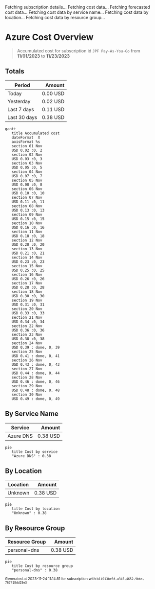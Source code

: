Fetching subscription details...
Fetching cost data...
Fetching forecasted cost data...
Fetching cost data by service name...
Fetching cost data by location...
Fetching cost data by resource group...
# Azure Cost Overview

> Accumulated cost for subscription id `JPF Pay-As-You-Go` from **11/01/2023** to **11/23/2023**

## Totals

|Period|Amount|
|---|---:|
|Today|0.00 USD|
|Yesterday|0.02 USD|
|Last 7 days|0.11 USD|
|Last 30 days|0.38 USD|

```mermaid
gantt
   title Accumulated cost
   dateFormat  X
   axisFormat %s
   section 01 Nov
   USD 0.02 :0, 2
   section 02 Nov
   USD 0.03 :0, 3
   section 03 Nov
   USD 0.05 :0, 5
   section 04 Nov
   USD 0.07 :0, 7
   section 05 Nov
   USD 0.08 :0, 8
   section 06 Nov
   USD 0.10 :0, 10
   section 07 Nov
   USD 0.11 :0, 11
   section 08 Nov
   USD 0.13 :0, 13
   section 09 Nov
   USD 0.15 :0, 15
   section 10 Nov
   USD 0.16 :0, 16
   section 11 Nov
   USD 0.18 :0, 18
   section 12 Nov
   USD 0.20 :0, 20
   section 13 Nov
   USD 0.21 :0, 21
   section 14 Nov
   USD 0.23 :0, 23
   section 15 Nov
   USD 0.25 :0, 25
   section 16 Nov
   USD 0.26 :0, 26
   section 17 Nov
   USD 0.28 :0, 28
   section 18 Nov
   USD 0.30 :0, 30
   section 19 Nov
   USD 0.31 :0, 31
   section 20 Nov
   USD 0.33 :0, 33
   section 21 Nov
   USD 0.34 :0, 34
   section 22 Nov
   USD 0.36 :0, 36
   section 23 Nov
   USD 0.38 :0, 38
   section 24 Nov
   USD 0.39 : done, 0, 39
   section 25 Nov
   USD 0.41 : done, 0, 41
   section 26 Nov
   USD 0.43 : done, 0, 43
   section 27 Nov
   USD 0.44 : done, 0, 44
   section 28 Nov
   USD 0.46 : done, 0, 46
   section 29 Nov
   USD 0.48 : done, 0, 48
   section 30 Nov
   USD 0.49 : done, 0, 49
```

## By Service Name

|Service|Amount|
|---|---:|
|Azure DNS|0.38 USD|

```mermaid
pie
   title Cost by service
   "Azure DNS" : 0.38
```

## By Location

|Location|Amount|
|---|---:|
|Unknown|0.38 USD|

```mermaid
pie
   title Cost by location
   "Unknown" : 0.38
```

## By Resource Group

|Resource Group|Amount|
|---|---:|
|personal-dns|0.38 USD|

```mermaid
pie
   title Cost by resource group
   "personal-dns" : 0.38
```

<sup>Generated at 2023-11-24 11:14:51 for subscription with id `4913be3f-a345-4652-9bba-767418dd25e3`</sup>
